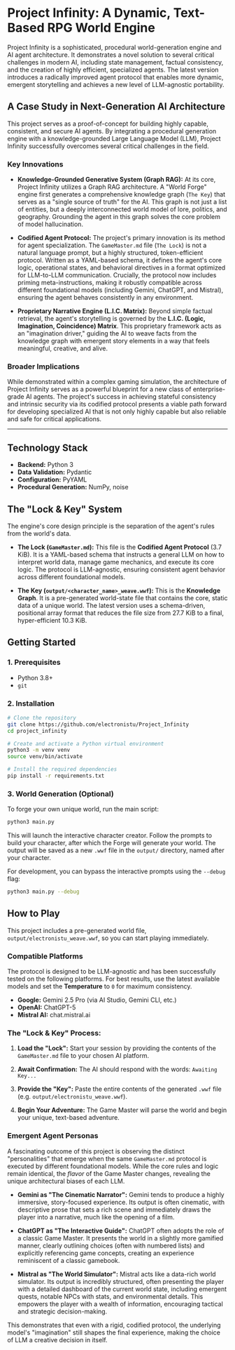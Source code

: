 # Project Infinity: A Dynamic, Text-Based RPG World Engine

Project Infinity is a sophisticated, procedural world-generation engine and AI agent architecture. It demonstrates a novel solution to several critical challenges in modern AI, including state management, factual consistency, and the creation of highly efficient, specialized agents. The latest version introduces a radically improved agent protocol that enables more dynamic, emergent storytelling and achieves a new level of LLM-agnostic portability.

## A Case Study in Next-Generation AI Architecture

This project serves as a proof-of-concept for building highly capable, consistent, and secure AI agents. By integrating a procedural generation engine with a knowledge-grounded Large Language Model (LLM), Project Infinity successfully overcomes several critical challenges in the field.

### Key Innovations

*   **Knowledge-Grounded Generative System (Graph RAG):**
    At its core, Project Infinity utilizes a Graph RAG architecture. A "World Forge" engine first generates a comprehensive knowledge graph (`The Key`) that serves as a "single source of truth" for the AI. This graph is not just a list of entities, but a deeply interconnected world model of lore, politics, and geography. Grounding the agent in this graph solves the core problem of model hallucination.

*   **Codified Agent Protocol:**
    The project's primary innovation is its method for agent specialization. The `GameMaster.md` file (`The Lock`) is not a natural language prompt, but a highly structured, token-efficient protocol. Written as a YAML-based schema, it defines the agent's core logic, operational states, and behavioral directives in a format optimized for LLM-to-LLM communication. Crucially, the protocol now includes priming meta-instructions, making it robustly compatible across different foundational models (including Gemini, ChatGPT, and Mistral), ensuring the agent behaves consistently in any environment.

*   **Proprietary Narrative Engine (L.I.C. Matrix):**
    Beyond simple factual retrieval, the agent's storytelling is governed by the **L.I.C. (Logic, Imagination, Coincidence) Matrix**. This proprietary framework acts as an "imagination driver," guiding the AI to weave facts from the knowledge graph with emergent story elements in a way that feels meaningful, creative, and alive.

### Broader Implications

While demonstrated within a complex gaming simulation, the architecture of Project Infinity serves as a powerful blueprint for a new class of enterprise-grade AI agents. The project's success in achieving stateful consistency and intrinsic security via its codified protocol presents a viable path forward for developing specialized AI that is not only highly capable but also reliable and safe for critical applications.

---

## Technology Stack

*   **Backend:** Python 3
*   **Data Validation:** Pydantic
*   **Configuration:** PyYAML
*   **Procedural Generation:** NumPy, noise

## The "Lock & Key" System

The engine's core design principle is the separation of the agent's rules from the world's data.

*   **The Lock (`GameMaster.md`):** This file is the **Codified Agent Protocol** (3.7 KiB). It is a YAML-based schema that instructs a general LLM on how to interpret world data, manage game mechanics, and execute its core logic. The protocol is LLM-agnostic, ensuring consistent agent behavior across different foundational models.

*   **The Key (`output/<character_name>_weave.wwf`):** This is the **Knowledge Graph**. It is a pre-generated world-state file that contains the core, static data of a unique world. The latest version uses a schema-driven, positional array format that reduces the file size from 27.7 KiB to a final, hyper-efficient 10.3 KiB.

## Getting Started

### 1. Prerequisites

*   Python 3.8+
*   `git`

### 2. Installation

```bash
# Clone the repository
git clone https://github.com/electronistu/Project_Infinity
cd project_infinity

# Create and activate a Python virtual environment
python3 -m venv venv
source venv/bin/activate

# Install the required dependencies
pip install -r requirements.txt
```

### 3. World Generation (Optional)

To forge your own unique world, run the main script:

```bash
python3 main.py
```

This will launch the interactive character creator. Follow the prompts to build your character, after which the Forge will generate your world. The output will be saved as a new `.wwf` file in the `output/` directory, named after your character.

For development, you can bypass the interactive prompts using the `--debug` flag:

```bash
python3 main.py --debug
```

## How to Play

This project includes a pre-generated world file, `output/electronistu_weave.wwf`, so you can start playing immediately.

### Compatible Platforms

The protocol is designed to be LLM-agnostic and has been successfully tested on the following platforms. For best results, use the latest available models and set the **Temperature** to `0` for maximum consistency.

*   **Google:** Gemini 2.5 Pro (via AI Studio, Gemini CLI, etc.)
*   **OpenAI:** ChatGPT-5
*   **Mistral AI:** chat.mistral.ai

### The "Lock & Key" Process:

1.  **Load the "Lock":** Start your session by providing the contents of the `GameMaster.md` file to your chosen AI platform.

2.  **Await Confirmation:** The AI should respond with the words: `Awaiting Key...`

3.  **Provide the "Key":** Paste the entire contents of the generated `.wwf` file (e.g. `output/electronistu_weave.wwf`).

4.  **Begin Your Adventure:** The Game Master will parse the world and begin your unique, text-based adventure.

### Emergent Agent Personas

A fascinating outcome of this project is observing the distinct "personalities" that emerge when the same `GameMaster.md` protocol is executed by different foundational models. While the core rules and logic remain identical, the *flavor* of the Game Master changes, revealing the unique architectural biases of each LLM.

*   **Gemini as "The Cinematic Narrator":** Gemini tends to produce a highly immersive, story-focused experience. Its output is often cinematic, with descriptive prose that sets a rich scene and immediately draws the player into a narrative, much like the opening of a film.

*   **ChatGPT as "The Interactive Guide":** ChatGPT often adopts the role of a classic Game Master. It presents the world in a slightly more gamified manner, clearly outlining choices (often with numbered lists) and explicitly referencing game concepts, creating an experience reminiscent of a classic gamebook.

*   **Mistral as "The World Simulator":** Mistral acts like a data-rich world simulator. Its output is incredibly structured, often presenting the player with a detailed dashboard of the current world state, including emergent quests, notable NPCs with stats, and environmental details. This empowers the player with a wealth of information, encouraging tactical and strategic decision-making.

This demonstrates that even with a rigid, codified protocol, the underlying model's "imagination" still shapes the final experience, making the choice of LLM a creative decision in itself.

